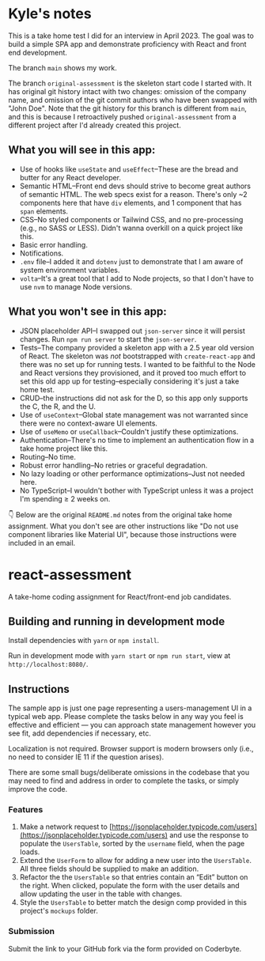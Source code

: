 # Kyle's notes

This is a take home test I did for an interview in April 2023.
The goal was to build a simple SPA app and demonstrate proficiency with React and front end development.

The branch `main` shows my work.

The branch `original-assessment` is the skeleton start code I started with. It has original git history intact with two changes: omission of the company name, and omission of the git commit authors who have been swapped with "John Doe". Note that the git history for this branch is different from `main`, and this is because I retroactively pushed `original-assessment` from a different project after I'd already created this project.


## What you will see in this app:

- Use of hooks like `useState` and `useEffect`–These are the bread and butter for any React developer.
- Semantic HTML–Front end devs should strive to become great authors of semantic HTML. The web specs exist for a reason. There's only ~2 components here that have `div` elements, and 1 component that has `span` elements.
- CSS–No styled components or Tailwind CSS, and no pre-processing (e.g., no SASS or LESS). Didn't wanna overkill on a quick project like this.
- Basic error handling.
- Notifications.
- `.env` file–I added it and `dotenv` just to demonstrate that I am aware of system environment variables.
- `volta`–It's a great tool that I add to Node projects, so that I don't have to use `nvm` to manage Node versions.

## What you won't see in this app:

- JSON placeholder API–I swapped out `json-server` since it will persist changes. Run `npm run server` to start the `json-server`.
- Tests–The company provided a skeleton app with a 2.5 year old version of React. The skeleton was _not_ bootstrapped with `create-react-app` and there was no set up for running tests. I wanted to be faithful to the Node and React versions they provisioned, and it proved too much effort to set this old app up for testing–especially considering it's just a take home test.
- CRUD–the instructions did not ask for the D, so this app only supports the C, the R, and the U.
- Use of `useContext`–Global state management was not warranted since there were no context-aware UI elements.
- Use of `useMemo` or `useCallback`–Couldn't justify these optimizations.
- Authentication–There's no time to implement an authentication flow in a take home project like this.
- Routing–No time.
- Robust error handling–No retries or graceful degradation.
- No lazy loading or other performance optimizations–Just not needed here.
- No TypeScript–I wouldn't bother with TypeScript unless it was a project I'm spending ≥ 2 weeks on.

👇 Below are the original `README.md` notes from the original take home assignment. What you don't see are other instructions like "Do not use component libraries like Material UI", because those instructions were included in an email.

# react-assessment

A take-home coding assignment for React/front-end job candidates.

## Building and running in development mode

Install dependencies with `yarn` or `npm install`.

Run in development mode with `yarn start` or `npm run start`, view at `http://localhost:8080/`.

## Instructions

The sample app is just one page representing a users-management UI in a typical web app. Please complete the tasks below in any way you feel is effective and efficient — you can approach state management however you see fit, add dependencies if necessary, etc.

Localization is not required. Browser support is modern browsers only (i.e., no need to consider IE 11 if the question arises).

There are some small bugs/deliberate omissions in the codebase that you may need to find and address in order to complete the tasks, or simply improve the code.

### Features

1. Make a network request to [https://jsonplaceholder.typicode.com/users](https://jsonplaceholder.typicode.com/users) and use the response to populate the `UsersTable`, sorted by the `username` field, when the page loads.
2. Extend the `UserForm` to allow for adding a new user into the `UsersTable`. All three fields should be supplied to make an addition.
3. Refactor the the `UsersTable` so that entries contain an “Edit” button on the right. When clicked, populate the form with the user details and allow updating the user in the table with changes.
4. Style the `UsersTable` to better match the design comp provided in this project's `mockups` folder.

### Submission

Submit the link to your GitHub fork via the form provided on Coderbyte.

